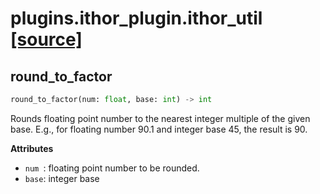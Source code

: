 # plugins.ithor_plugin.ithor_util [[source]](https://github.com/allenai/embodied-rl/tree/master/plugins/ithor_plugin/ithor_util.py)

## round_to_factor
```python
round_to_factor(num: float, base: int) -> int
```
Rounds floating point number to the nearest integer multiple of the
given base. E.g., for floating number 90.1 and integer base 45, the result
is 90.

__Attributes__


- `num `: floating point number to be rounded.
- `base`: integer base

